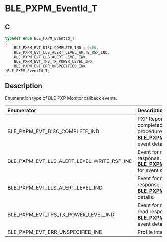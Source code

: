 # BLE_PXPM_EventId_T

## C

```c
typedef enum BLE_PXPM_EventId_T
{
    BLE_PXPM_EVT_DISC_COMPLETE_IND = 0x00,
    BLE_PXPM_EVT_LLS_ALERT_LEVEL_WRITE_RSP_IND,
    BLE_PXPM_EVT_LLS_ALERT_LEVEL_IND,
    BLE_PXPM_EVT_TPS_TX_POWER_LEVEL_IND,
    BLE_PXPM_EVT_ERR_UNSPECIFIED_IND
}BLE_PXPM_EventId_T;
```

## Description

Enumeration type of BLE PXP Monitor callback events.


|Enumerator|Description|
|:---|:---|
|BLE_PXPM_EVT_DISC_COMPLETE_IND|PXP Reporter Service discovery completed and ready to perform PXP procedure. See **[BLE_PXPM_EvtDiscComplete_T](GUID-22085E52-409B-4BC2-994C-757BA5774B6C.md)** for event details.|
|BLE_PXPM_EVT_LLS_ALERT_LEVEL_WRITE_RSP_IND|Event for receiving LLS Alert Level write response. See **[BLE_PXPM_EvtLlsAlertLvWriteRspInd_T](GUID-5F78080A-4130-4EDF-82EA-C512B6B1C104.md)** for event details.|
|BLE_PXPM_EVT_LLS_ALERT_LEVEL_IND|Event for receiving LLS Alert Level read response. See **[BLE_PXPM_EvtLlsAlertLvInd_T](GUID-442B7CED-3027-4FC5-B29C-11A81136ED8F.md)** for event details.|
|BLE_PXPM_EVT_TPS_TX_POWER_LEVEL_IND|Event for receiving TPS Tx Power Level read response. See **[BLE_PXPM_EvtTpsTxPwrLvInd_T](GUID-257171C3-8C69-48D8-B115-28DB3CF49A35.md)** for event details.|
|BLE_PXPM_EVT_ERR_UNSPECIFIED_IND|Profile internal unspecified error occurs.|